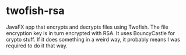 # twofish-rsa
JavaFX app that encrypts and decrypts files using Twofish. The file encryption key is in turn encrypted with RSA. It uses BouncyCastle for crypto stuff. If it does something in a weird way, it probably means I was required to do it that way.
